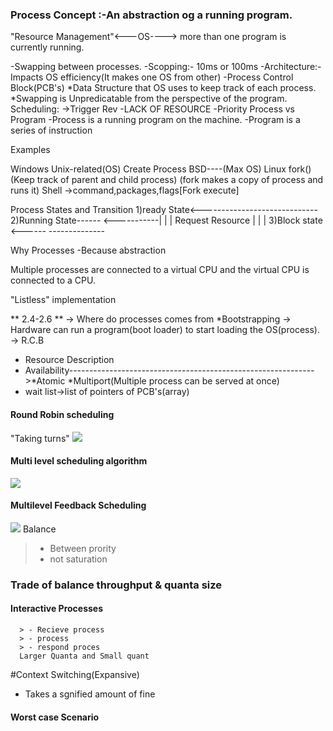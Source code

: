 ### Process Concept :-An abstraction og a running program.
"Resource Management"<---OS----> more than one program is currently running.

-Swapping between processes.
-Scopping:- 10ms or 100ms
-Architecture:-Impacts OS efficiency(It makes one OS from other)
-Process Control Block(PCB's)
*Data Structure that OS uses to keep track of each process.
*Swapping is Unpredicatable from the perspective of the program.
Scheduling:
->Trigger Rev
  -LACK OF RESOURCE
  -Priority
Process vs Program
-Process is a running program on the machine.
-Program is a series of instruction


Examples

Windows                                     Unix-related(OS)
Create Process                                BSD----(Max OS)
                                              Linux
                                              fork()(Keep track of parent and child process)
                                              (fork makes a copy of process and runs it)
Shell
->command,packages,flags[Fork execute]

Process States and Transition
1)ready State<-----------------------------
2)Running State------   <-----------|     |
                    | Request Resource    |
                    |                     |
3)Block state <------        --------------

Why Processes
-Because abstraction

Multiple processes are connected to a virtual CPU and the virtual CPU is connected to a CPU.

"Listless" implementation

** 2.4-2.6 **
-> Where do processes comes from
  *Bootstrapping
  -> Hardware can run a program(boot loader) to start loading the OS(process).
-> R.C.B
  * Resource Description                                                                                                                    
  * Availability------------------------------------------------------------->*Atomic   *Multiport(Multiple process can be served at once)
  * wait list->list of pointers of PCB's(array)
  
 #### Round Robin scheduling
 "Taking turns"
 ![](https://media.geeksforgeeks.org/wp-content/uploads/round-robin-1.jpg)
 #### Multi level scheduling algorithm
  ![](https://media.geeksforgeeks.org/wp-content/uploads/multilevel-queue-schedueling-1-300x217.png)
 
 #### Multilevel Feedback Scheduling
  ![](https://media.geeksforgeeks.org/wp-content/uploads/Multilevel-Feedback-Queue-Scheduling-300x269.png)
  Balance 
  > - Between prority
  > - not saturation
  
  ### Trade of balance throughput & quanta size
  #### Interactive Processes
      > - Recieve process
      > - process
      > - respond proces
      Larger Quanta and Small quant
 #Context Switching(Expansive)
 - Takes a sgnified amount of fine
 
 #### Worst case Scenario
 
